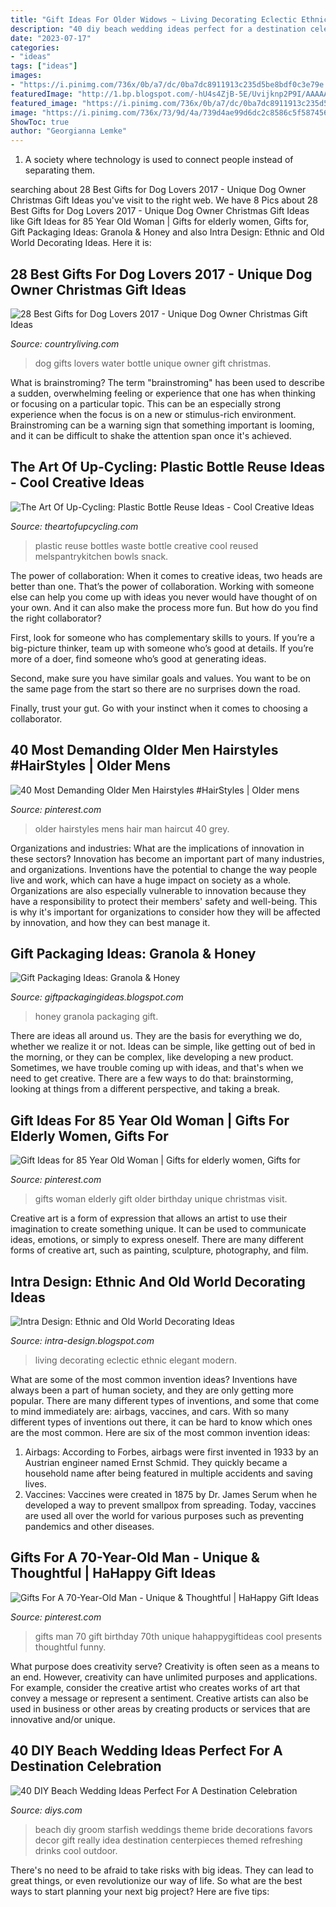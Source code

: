 ```yaml
---
title: "Gift Ideas For Older Widows ~ Living Decorating Eclectic Ethnic Elegant Modern"
description: "40 diy beach wedding ideas perfect for a destination celebration"
date: "2023-07-17"
categories:
- "ideas"
tags: ["ideas"]
images:
- "https://i.pinimg.com/736x/0b/a7/dc/0ba7dc8911913c235d5be8bdf0c3e79e.jpg"
featuredImage: "http://1.bp.blogspot.com/-hU4s4ZjB-5E/Uvijknp2P9I/AAAAAAAAFaM/n_Xnl3tg1hk/s1600/plastic+bottles+reused.jpg"
featured_image: "https://i.pinimg.com/736x/0b/a7/dc/0ba7dc8911913c235d5be8bdf0c3e79e.jpg"
image: "https://i.pinimg.com/736x/73/9d/4a/739d4ae99d6dc2c8586c5f587456fc51.jpg"
ShowToc: true
author: "Georgianna Lemke"
---
```



1. A society where technology is used to connect people instead of separating them.

	

		
searching about 28 Best Gifts for Dog Lovers 2017 - Unique Dog Owner Christmas Gift Ideas you've visit to the right web. We have 8 Pics about 28 Best Gifts for Dog Lovers 2017 - Unique Dog Owner Christmas Gift Ideas like Gift Ideas for 85 Year Old Woman | Gifts for elderly women, Gifts for, Gift Packaging Ideas: Granola &amp; Honey and also Intra Design: Ethnic and Old World Decorating Ideas. Here it is:
		
    
## 28 Best Gifts For Dog Lovers 2017 - Unique Dog Owner Christmas Gift Ideas

<img loading=lazy src="http://clv.h-cdn.co/assets/17/42/1508265381-dog-water-bottle.jpg" onerror="this.onerror=null;this.src='https://tse3.mm.bing.net/th?id=OIP.GYFq4mx1MKPwSNhb07f3NAHaLH&amp;pid=15.1';" alt="28 Best Gifts for Dog Lovers 2017 - Unique Dog Owner Christmas Gift Ideas">

_Source: countryliving.com_

>dog gifts lovers water bottle unique owner gift christmas. 

	

What is brainstroming?
The term "brainstroming" has been used to describe a sudden, overwhelming feeling or experience that one has when thinking or focusing on a particular topic. This can be an especially strong experience when the focus is on a new or stimulus-rich environment. Brainstroming can be a warning sign that something important is looming, and it can be difficult to shake the attention span once it's achieved.

    
## The Art Of Up-Cycling: Plastic Bottle Reuse Ideas - Cool Creative Ideas

<img loading=lazy src="http://1.bp.blogspot.com/-hU4s4ZjB-5E/Uvijknp2P9I/AAAAAAAAFaM/n_Xnl3tg1hk/s1600/plastic+bottles+reused.jpg" onerror="this.onerror=null;this.src='https://tse4.mm.bing.net/th?id=OIP.uS5RTT_0ZRtNW6-d8m5BoQHaLG&amp;pid=15.1';" alt="The Art Of Up-Cycling: Plastic Bottle Reuse Ideas - Cool Creative Ideas">

_Source: theartofupcycling.com_

>plastic reuse bottles waste bottle creative cool reused melspantrykitchen bowls snack. 

	

The power of collaboration:
When it comes to creative ideas, two heads are better than one. That’s the power of collaboration.
Working with someone else can help you come up with ideas you never would have thought of on your own. And it can also make the process more fun. But how do you find the right collaborator?

First, look for someone who has complementary skills to yours. If you’re a big-picture thinker, team up with someone who’s good at details. If you’re more of a doer, find someone who’s good at generating ideas.

Second, make sure you have similar goals and values. You want to be on the same page from the start so there are no surprises down the road.

Finally, trust your gut. Go with your instinct when it comes to choosing a collaborator.

    
## 40 Most Demanding Older Men Hairstyles #HairStyles | Older Mens

<img loading=lazy src="https://i.pinimg.com/736x/73/9d/4a/739d4ae99d6dc2c8586c5f587456fc51.jpg" onerror="this.onerror=null;this.src='https://tse3.mm.bing.net/th?id=OIP.CfVdM6U8cVCvJ2zRmapKFgHaKd&amp;pid=15.1';" alt="40 Most Demanding Older Men Hairstyles #HairStyles | Older mens">

_Source: pinterest.com_

>older hairstyles mens hair man haircut 40 grey. 

	

Organizations and industries: What are the implications of innovation in these sectors?
Innovation has become an important part of many industries, and organizations. Inventions have the potential to change the way people live and work, which can have a huge impact on society as a whole. Organizations are also especially vulnerable to innovation because they have a responsibility to protect their members' safety and well-being. This is why it's important for organizations to consider how they will be affected by innovation, and how they can best manage it.

    
## Gift Packaging Ideas: Granola &amp; Honey

<img loading=lazy src="http://4.bp.blogspot.com/_vmENJXlOgZY/TSce0N7u9vI/AAAAAAAAAgo/JE4kK3qRv2w/s1600/granaddict+packaging.jpg" onerror="this.onerror=null;this.src='https://tse3.mm.bing.net/th?id=OIP._zFJSBoIxw34yEHvFNLGwQHaE7&amp;pid=15.1';" alt="Gift Packaging Ideas: Granola &amp; Honey">

_Source: giftpackagingideas.blogspot.com_

>honey granola packaging gift. 

	

There are ideas all around us. They are the basis for everything we do, whether we realize it or not. Ideas can be simple, like getting out of bed in the morning, or they can be complex, like developing a new product. Sometimes, we have trouble coming up with ideas, and that's when we need to get creative. There are a few ways to do that: brainstorming, looking at things from a different perspective, and taking a break.

    
## Gift Ideas For 85 Year Old Woman | Gifts For Elderly Women, Gifts For

<img loading=lazy src="https://i.pinimg.com/736x/0b/a7/dc/0ba7dc8911913c235d5be8bdf0c3e79e.jpg" onerror="this.onerror=null;this.src='https://tse1.mm.bing.net/th?id=OIP.tVGEhaagub7y4hwNEbrXFQHaLH&amp;pid=15.1';" alt="Gift Ideas for 85 Year Old Woman | Gifts for elderly women, Gifts for">

_Source: pinterest.com_

>gifts woman elderly gift older birthday unique christmas visit. 

	

Creative art is a form of expression that allows an artist to use their imagination to create something unique. It can be used to communicate ideas, emotions, or simply to express oneself. There are many different forms of creative art, such as painting, sculpture, photography, and film.

    
## Intra Design: Ethnic And Old World Decorating Ideas

<img loading=lazy src="https://2.bp.blogspot.com/-LEuaabohRc4/UFhM68rR7uI/AAAAAAAAAYQ/gkoeknhDwHE/s1600/RMS-DebraCampbellDesigns_eclectic-old-world-elegant-living-room_s3x4_lg.jpg" onerror="this.onerror=null;this.src='https://tse2.mm.bing.net/th?id=OIP.C6TgHMwBKskR7eNML3P6ogHaJ4&amp;pid=15.1';" alt="Intra Design: Ethnic and Old World Decorating Ideas">

_Source: intra-design.blogspot.com_

>living decorating eclectic ethnic elegant modern. 

	

What are some of the most common invention ideas?
Inventions have always been a part of human society, and they are only getting more popular. There are many different types of inventions, and some that come to mind immediately are: airbags, vaccines, and cars. With so many different types of inventions out there, it can be hard to know which ones are the most common. Here are six of the most common invention ideas: 
1) Airbags: According to Forbes, airbags were first invented in 1933 by an Austrian engineer named Ernst Schmid. They quickly became a household name after being featured in multiple accidents and saving lives. 
2) Vaccines: Vaccines were created in 1875 by Dr. James Serum when he developed a way to prevent smallpox from spreading. Today, vaccines are used all over the world for various purposes such as preventing pandemics and other diseases.

    
## Gifts For A 70-Year-Old Man - Unique &amp; Thoughtful | HaHappy Gift Ideas

<img loading=lazy src="https://i.pinimg.com/736x/a8/06/95/a8069536bb79544ec607f1d3b34eb294.jpg" onerror="this.onerror=null;this.src='https://tse1.mm.bing.net/th?id=OIP.XSQYX33k4AKGpRCRnBwHOgHaLG&amp;pid=15.1';" alt="Gifts For A 70-Year-Old Man - Unique &amp; Thoughtful | HaHappy Gift Ideas">

_Source: pinterest.com_

>gifts man 70 gift birthday 70th unique hahappygiftideas cool presents thoughtful funny. 

	

What purpose does creativity serve?
Creativity is often seen as a means to an end. However, creativity can have unlimited purposes and applications. For example, consider the creative artist who creates works of art that convey a message or represent a sentiment. Creative artists can also be used in business or other areas by creating products or services that are innovative and/or unique.

    
## 40 DIY Beach Wedding Ideas Perfect For A Destination Celebration

<img loading=lazy src="http://cdn.diys.com/wp-content/uploads/2017/07/brid-and-groom-wedding-starfish-diy.jpg" onerror="this.onerror=null;this.src='https://tse3.mm.bing.net/th?id=OIP.svebqZ2a6VGIDrRcoVwPFwHaLH&amp;pid=15.1';" alt="40 DIY Beach Wedding Ideas Perfect For A Destination Celebration">

_Source: diys.com_

>beach diy groom starfish weddings theme bride decorations favors decor gift really idea destination centerpieces themed refreshing drinks cool outdoor. 

	

There's no need to be afraid to take risks with big ideas. They can lead to great things, or even revolutionize our way of life. So what are the best ways to start planning your next big project? Here are five tips:

